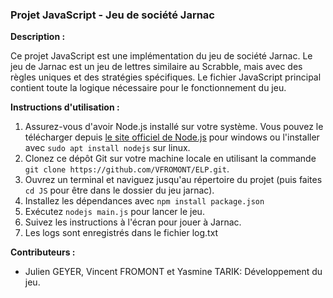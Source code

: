 ### Projet JavaScript - Jeu de société Jarnac
**Description :**

Ce projet JavaScript est une implémentation du jeu de société Jarnac. Le jeu de Jarnac est un jeu de lettres similaire au Scrabble, mais avec des règles uniques et des stratégies spécifiques. Le fichier JavaScript principal contient toute la logique nécessaire pour le fonctionnement du jeu.

**Instructions d'utilisation :**
1. Assurez-vous d'avoir Node.js installé sur votre système. Vous pouvez le télécharger depuis [le site officiel de Node.js](https://nodejs.org/) pour windows ou l'installer avec `sudo apt install nodejs` sur linux.
2. Clonez ce dépôt Git sur votre machine locale en utilisant la commande `git clone https://github.com/VFROMONT/ELP.git`.
3. Ouvrez un terminal et naviguez jusqu'au répertoire du projet (puis faites `cd JS` pour être dans le dossier du jeu jarnac).
4. Installez les dépendances avec `npm install package.json`
5. Exécutez `nodejs main.js` pour lancer le jeu.
6. Suivez les instructions à l'écran pour jouer à Jarnac.
7. Les logs sont enregistrés dans le fichier log.txt

**Contributeurs :**
- Julien GEYER, Vincent FROMONT et Yasmine TARIK: Développement du jeu.
